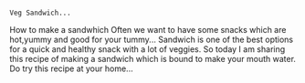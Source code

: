                                                                               Veg Sandwich...

How to make a sandwhich
Often we want to have some snacks which are hot,yummy and good for your tummy...
Sandwich is one of the best options for a quick and healthy snack with a lot of veggies.
So today I am sharing this recipe of making a sandwich which is bound to make your mouth water.
Do try this recipe at your home...

